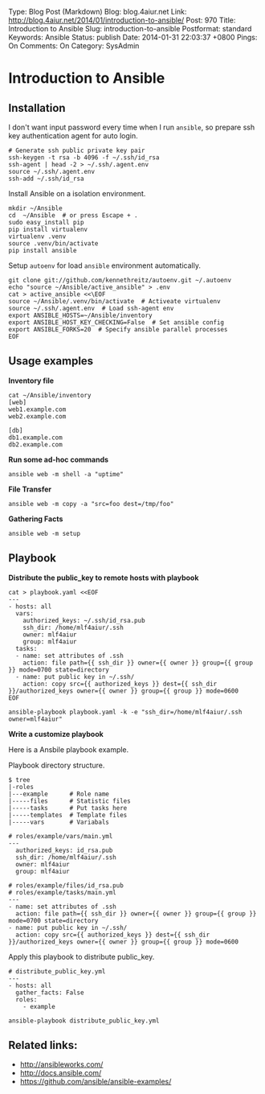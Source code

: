 Type: Blog Post (Markdown)
Blog: blog.4aiur.net
Link: http://blog.4aiur.net/2014/01/introduction-to-ansible/
Post: 970
Title: Introduction to Ansible
Slug: introduction-to-ansible
Postformat: standard
Keywords: Ansible
Status: publish
Date: 2014-01-31 22:03:37 +0800
Pings: On
Comments: On
Category: SysAdmin

Introduction to Ansible
=======================

Installation
------------

I don't want input password every time when I run `ansible`, so prepare ssh key authentication agent for auto login.

    # Generate ssh public private key pair
    ssh-keygen -t rsa -b 4096 -f ~/.ssh/id_rsa
    ssh-agent | head -2 > ~/.ssh/.agent.env
    source ~/.ssh/.agent.env
    ssh-add ~/.ssh/id_rsa

Install Ansible on a isolation environment.

    mkdir ~/Ansible
    cd  ~/Ansible  # or press Escape + .
    sudo easy_install pip
    pip install virtualenv
    virtualenv .venv
    source .venv/bin/activate
    pip install ansible

Setup `autoenv` for load `ansible` environment automatically. 

    git clone git://github.com/kennethreitz/autoenv.git ~/.autoenv
    echo "source ~/Ansible/active_ansible" > .env
    cat > active_ansible <<\EOF
    source ~/Ansible/.venv/bin/activate  # Activeate virtualenv
    source ~/.ssh/.agent.env  # Load ssh-agent env
    export ANSIBLE_HOSTS=~/Ansible/inventory
    export ANSIBLE_HOST_KEY_CHECKING=False  # Set ansible config
    export ANSIBLE_FORKS=20  # Specify ansible parallel processes
    EOF

Usage examples
--------------

**Inventory file**

    cat ~/Ansible/inventory
    [web]
    web1.example.com
    web2.example.com
    
    [db]
    db1.example.com
    db2.example.com

**Run some ad-hoc commands**

    ansible web -m shell -a "uptime"

**File Transfer**

    ansible web -m copy -a "src=foo dest=/tmp/foo"

**Gathering Facts**

    ansible web -m setup

Playbook
--------

**Distribute the public_key to remote hosts with playbook**

    cat > playbook.yaml <<EOF
    ---
    - hosts: all
      vars:
        authorized_keys: ~/.ssh/id_rsa.pub
        ssh_dir: /home/mlf4aiur/.ssh
        owner: mlf4aiur
        group: mlf4aiur
      tasks:
      - name: set attributes of .ssh
        action: file path={{ ssh_dir }} owner={{ owner }} group={{ group }} mode=0700 state=directory
      - name: put public key in ~/.ssh/
        action: copy src={{ authorized_keys }} dest={{ ssh_dir }}/authorized_keys owner={{ owner }} group={{ group }} mode=0600
    EOF

    ansible-playbook playbook.yaml -k -e "ssh_dir=/home/mlf4aiur/.ssh owner=mlf4aiur"

**Write a customize playbook**

Here is a Ansbile playbook example.

Playbook directory structure.

    $ tree
    |-roles
    |---example      # Role name
    |-----files      # Statistic files
    |-----tasks      # Put tasks here
    |-----templates  # Template files
    |-----vars       # Variabals
    
    # roles/example/vars/main.yml
    ---
      authorized_keys: id_rsa.pub
      ssh_dir: /home/mlf4aiur/.ssh
      owner: mlf4aiur
      group: mlf4aiur

    # roles/example/files/id_rsa.pub
    # roles/example/tasks/main.yml
    ---
    - name: set attributes of .ssh
      action: file path={{ ssh_dir }} owner={{ owner }} group={{ group }} mode=0700 state=directory
    - name: put public key in ~/.ssh/
      action: copy src={{ authorized_keys }} dest={{ ssh_dir }}/authorized_keys owner={{ owner }} group={{ group }} mode=0600

Apply this playbook to distribute public_key.

    # distribute_public_key.yml
    ---
    - hosts: all
      gather_facts: False
      roles:
        - example

    ansible-playbook distribute_public_key.yml

Related links:
--------------

* <http://ansibleworks.com/>
* <http://docs.ansible.com/>
* <https://github.com/ansible/ansible-examples/>
